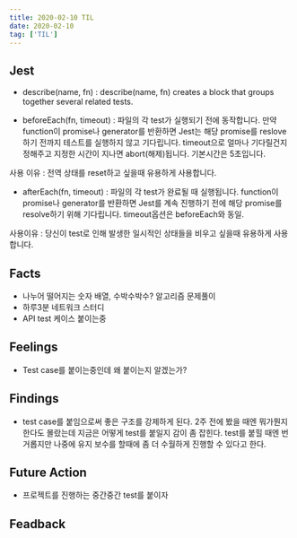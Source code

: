 ```yaml
---
title: 2020-02-10 TIL
date: 2020-02-10
tag: ['TIL']
---
```


## Jest

- describe(name, fn) : describe(name, fn) creates a block that groups together several related tests.

- beforeEach(fn, timeout) : 파일의 각 test가 실행되기 전에 동작합니다. 만약 function이 promise나 generator를 반환하면 Jest는 해당 promise를 reslove하기 전까지 테스트를 실행하지 않고 기다립니다. timeout으로 얼마나 기다릴건지 정해주고 지정한 시간이 지나면 abort(해제)됩니다. 기본시간은 5초입니다.

사용 이유 : 전역 상태를 reset하고 싶을때 유용하게 사용합니다.

- afterEach(fn, timeout) : 파일의 각 test가 완료될 때 실행됩니다. function이 promise나 generator를 반환하면 Jest를 계속 진행하기 전에 해당 promise를 resolve하기 위해 기다립니다. timeout옵션은 beforeEach와 동일.

사용이유 : 당신이 test로 인해 발생한 일시적인 상태들을 비우고 싶을때 유용하게 사용합니다.

## Facts

- 나누어 떨어지는 숫자 배열, 수박수박수? 알고리즘 문제풀이
- 하루3분 네트워크 스터디
- API test 케이스 붙이는중

## Feelings

- Test case를 붙이는중인데 왜 붙이는지 알겠는가?

## Findings

- test case를 붙임으로써 좋은 구조를 강제하게 된다. 2주 전에 봤을 때엔 뭐가뭔지 한다도 몰랐는데 지금은 어떻게 test를 붙일지 감이 좀 잡힌다. test를 붙힐 때엔 번거롭지만 나중에 유지 보수를 할때에 좀 더 수월하게 진행할 수 있다고 한다.

## Future Action

- 프로젝트를 진행하는 중간중간 test를 붙이자

## Feadback

